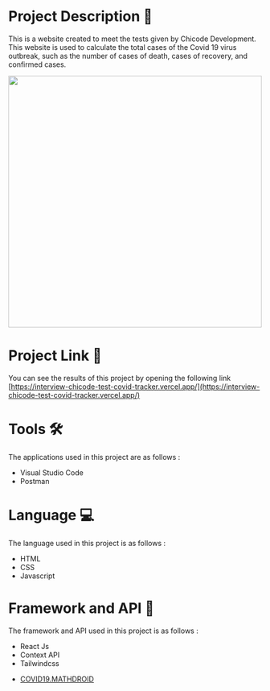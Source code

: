 # Project Description :bread:

This is a website created to meet the tests given by Chicode Development. This website is used to calculate the total cases of the Covid 19 virus outbreak, such as the number of cases of death, cases of recovery, and confirmed cases.

<img src="./covid_tracker_interview_chicode-test-demo.gif" width="100%" height="500px"/>

# Project Link :link:

You can see the results of this project by opening the following link [https://interview-chicode-test-covid-tracker.vercel.app/](https://interview-chicode-test-covid-tracker.vercel.app/)

# Tools :hammer_and_wrench:

The applications used in this project are as follows :

- Visual Studio Code
- Postman

# Language :computer:

The language used in this project is as follows :

- HTML
- CSS
- Javascript

# Framework and API :triangular_ruler:

The framework and API used in this project is as follows :

- React Js
- Context API
- Tailwindcss

* [COVID19.MATHDROID](https://covid19.mathdro.id/api/)
